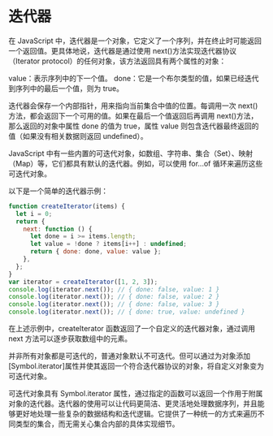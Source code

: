 # 迭代器

在 JavaScript 中，迭代器是一个对象，它定义了一个序列，并在终止时可能返回一个返回值。更具体地说，迭代器是通过使用 next()方法实现迭代器协议（Iterator protocol）的任何对象，该方法返回具有两个属性的对象：

value：表示序列中的下一个值。
done：它是一个布尔类型的值，如果已经迭代到序列中的最后一个值，则为 true。

迭代器会保存一个内部指针，用来指向当前集合中值的位置。每调用一次 next()方法，都会返回下一个可用的值。如果在最后一个值返回后再调用 next()方法，那么返回的对象中属性 done 的值为 true，属性 value 则包含迭代器最终返回的值（如果没有相关数据则返回 undefined）。

JavaScript 中有一些内置的可迭代对象，如数组、字符串、集合（Set）、映射（Map）等，它们都具有默认的迭代器。例如，可以使用 for...of 循环来遍历这些可迭代对象。

以下是一个简单的迭代器示例：

```js
function createIterator(items) {
  let i = 0;
  return {
    next: function () {
      let done = i >= items.length;
      let value = !done ? items[i++] : undefined;
      return { done: done, value: value };
    },
  };
}
var iterator = createIterator([1, 2, 3]);
console.log(iterator.next()); // { done: false, value: 1 }
console.log(iterator.next()); // { done: false, value: 2 }
console.log(iterator.next()); // { done: false, value: 3 }
console.log(iterator.next()); // { done: true, value: undefined }
```

在上述示例中，createIterator 函数返回了一个自定义的迭代器对象，通过调用 next 方法可以逐步获取数组中的元素。

并非所有对象都是可迭代的，普通对象默认不可迭代。但可以通过为对象添加[Symbol.iterator]属性并使其返回一个符合迭代器协议的对象，将自定义对象变为可迭代对象。

可迭代对象具有 Symbol.iterator 属性，通过指定的函数可以返回一个作用于附属对象的迭代器。迭代器的使用可以让代码更简洁、更灵活地处理数据序列，并且能够更好地处理一些复杂的数据结构和迭代逻辑。它提供了一种统一的方式来遍历不同类型的集合，而无需关心集合内部的具体实现细节。
